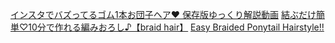 [インスタでバズってるゴム1本お団子ヘア❤ 保存版ゆっくり解説動画](https://www.youtube.com/watch?v=kQ-qrxIuEtg)
[結ぶだけ簡単♡10分で作れる編みおろし♪【braid hair】](https://www.youtube.com/watch?v=Zfs23xf73Jg "結ぶだけ簡単♡10分で作れる編みおろし♪【braid hair】")
[Easy Braided Ponytail Hairstyle!!](https://www.youtube.com/shorts/0M4cb2hW5L4)

